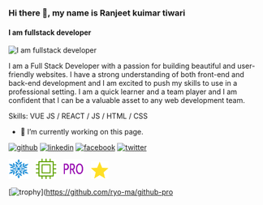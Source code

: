 ### Hi there 👋, my name is Ranjeet kuimar tiwari
#### I am fullstack developer
![I am fullstack developer](https://www.google.com/url?sa=i&url=https%3A%2F%2Fwww.freecodecamp.org%2Fnews%2Flearn-full-stack-development-html-css-javascript-node-js-mongodb%2F&psig=AOvVaw32MmfwBAqJHes0jVD7IDWX&ust=1706850157586000&source=images&cd=vfe&opi=89978449&ved=0CBIQjRxqFwoTCJCLn8KuiYQDFQAAAAAdAAAAABAE)

I am a Full Stack Developer with a passion for building beautiful and user-friendly websites. I have a strong understanding of both front-end and back-end development and I am excited to push my skills to use in a professional setting. I am a quick learner and a team player and I am confident that I can be a valuable asset to any web development team.

Skills: VUE JS / REACT / JS / HTML / CSS

- 🔭 I’m currently working on this page. 


[<img src='https://cdn.jsdelivr.net/npm/simple-icons@3.0.1/icons/github.svg' alt='github' height='40'>](https://github.com/https://github.com/Ranjeetpatna)  [<img src='https://cdn.jsdelivr.net/npm/simple-icons@3.0.1/icons/linkedin.svg' alt='linkedin' height='40'>](https://www.linkedin.com/in/https://www.linkedin.com/in/ranjeet-kumar-tiwari-097b31255?trk=contact-info/)  [<img src='https://cdn.jsdelivr.net/npm/simple-icons@3.0.1/icons/facebook.svg' alt='facebook' height='40'>](https://www.facebook.com/https://www.facebook.com/profile.php?id=100006877421653&mibextid=kFxxJD)  [<img src='https://cdn.jsdelivr.net/npm/simple-icons@3.0.1/icons/twitter.svg' alt='twitter' height='40'>](https://twitter.com/https://twitter.com/knowledgecpr)  

<a href='https://archiveprogram.github.com/'><img src='https://raw.githubusercontent.com/acervenky/animated-github-badges/master/assets/acbadge.gif' width='40' height='40'></a> <a href='https://docs.github.com/en/developers'><img src='https://raw.githubusercontent.com/acervenky/animated-github-badges/master/assets/devbadge.gif' width='40' height='40'></a> <a href='https://github.com/pricing'><img src='https://raw.githubusercontent.com/acervenky/animated-github-badges/master/assets/pro.gif' width='40' height='40'></a> <a href='https://stars.github.com/'><img src='https://raw.githubusercontent.com/acervenky/animated-github-badges/master/assets/starbadge.gif' width='35' height='35'></a> 


[![trophy](https://github-profile-trophy.vercel.app/?username=ryo-ma&theme=onedark)](https://github.com/ryo-ma/github-pro 


